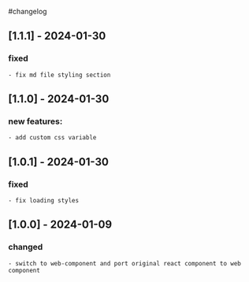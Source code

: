 #changelog
## [1.1.1] - 2024-01-30
### fixed
    - fix md file styling section

## [1.1.0] - 2024-01-30
### new features:
    - add custom css variable

## [1.0.1] - 2024-01-30
### fixed
    - fix loading styles

## [1.0.0] - 2024-01-09
### changed
    - switch to web-component and port original react component to web component 

